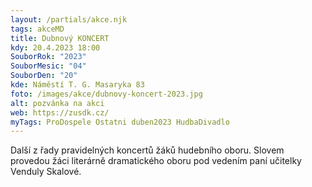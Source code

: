 ```yaml
---
layout: /partials/akce.njk
tags: akceMD
title: Dubnový KONCERT
kdy: 20.4.2023 18:00
SouborRok: "2023"
SouborMesic: "04"
SouborDen: "20"
kde: Náměstí T. G. Masaryka 83
foto: /images/akce/dubnovy-koncert-2023.jpg
alt: pozvánka na akci
web: https://zusdk.cz/
myTags: ProDospele Ostatni duben2023 HudbaDivadlo
---
```

<!--StartFragment-->

Další z řady pravidelných koncertů žáků hudebního oboru. Slovem provedou žáci literárně dramatického oboru pod vedením paní učitelky Venduly Skalové.

<!--EndFragment-->